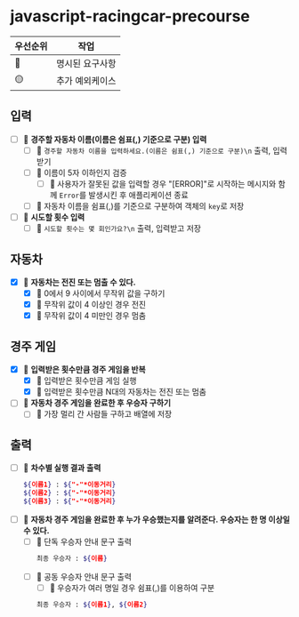 # javascript-racingcar-precourse

| 우선순위 | 작업            |
| -------- | --------------- |
| 🔴       | 명시된 요구사항 |
| 🟡       | 추가 예외케이스 |

## 입력

- [ ] 🔴 **경주할 자동차 이름(이름은 쉼표(,) 기준으로 구분) 입력**
  - [ ] 🔴 `경주할 자동차 이름을 입력하세요.(이름은 쉼표(,) 기준으로 구분)\n` 출력, 입력받기
  - [ ] 🔴 이름이 5자 이하인지 검증
    - [ ] 🔴 사용자가 잘못된 값을 입력할 경우 "[ERROR]"로 시작하는 메시지와 함께 `Error`를 발생시킨 후 애플리케이션 종료
  - [ ] 🔴 자동차 이름을 쉼표(,)를 기준으로 구분하여 객체의 `key`로 저장
- [ ] 🔴 **시도할 횟수 입력**
  - [ ] 🔴 `시도할 횟수는 몇 회인가요?\n` 출력, 입력받고 저장

## 자동차

- [x] 🔴 **자동차는 전진 또는 멈출 수 있다.**
  - [x] 🔴 0에서 9 사이에서 무작위 값을 구하기
  - [x] 🔴 무작위 값이 4 이상인 경우 전진
  - [x] 🔴 무작위 값이 4 미만인 경우 멈춤

## 경주 게임

- [x] 🔴 **입력받은 횟수만큼 경주 게임을 반복**
  - [x] 🔴 입력받은 횟수만큼 게임 실행
  - [x] 🔴 입력받은 횟수만큼 N대의 자동차는 전진 또는 멈춤
- [ ] 🔴 **자동차 경주 게임을 완료한 후 우승자 구하기**
  - [ ] 🔴 가장 멀리 간 사람들 구하고 배열에 저장

## 출력

- [ ] 🔴 **차수별 실행 결과 출력**
  ```bash
  ${이름1} : ${"-"*이동거리}
  ${이름2} : ${"-"*이동거리}
  ${이름3} : ${"-"*이동거리}
  ```
- [ ] 🔴 **자동차 경주 게임을 완료한 후 누가 우승했는지를 알려준다. 우승자는 한 명 이상일 수 있다.**
  - [ ] 🔴 단독 우승자 안내 문구 출력
    ```bash
    최종 우승자 : ${이름}
    ```
  - [ ] 🔴 공동 우승자 안내 문구 출력
    - [ ] 🔴 우승자가 여러 명일 경우 쉼표(,)를 이용하여 구분
    ```bash
    최종 우승자 : ${이름1}, ${이름2}
    ```
